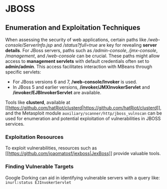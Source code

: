# JBOSS



## Enumeration and Exploitation Techniques

When assessing the security of web applications, certain paths like _/web-console/ServerInfo.jsp_ and _/status?full=true_ are key for revealing **server details**. For JBoss servers, paths such as _/admin-console_, _/jmx-console_, _/management_, and _/web-console_ can be crucial. These paths might allow access to **management servlets** with default credentials often set to **admin/admin**. This access facilitates interaction with MBeans through specific servlets:

- For JBoss versions 6 and 7, **/web-console/Invoker** is used.
- In JBoss 5 and earlier versions, **/invoker/JMXInvokerServlet** and **/invoker/EJBInvokerServlet** are available.

Tools like **clusterd**, available at [[https://github.com/hatRiot/clusterd|https://github.com/hatRiot/clusterd]], and the Metasploit module `auxiliary/scanner/http/jboss_vulnscan` can be used for enumeration and potential exploitation of vulnerabilities in JBOSS services.

### Exploitation Resources

To exploit vulnerabilities, resources such as [[https://github.com/joaomatosf/jexboss|JexBoss]] provide valuable tools.

### Finding Vulnerable Targets

Google Dorking can aid in identifying vulnerable servers with a query like: `inurl:status EJInvokerServlet`






